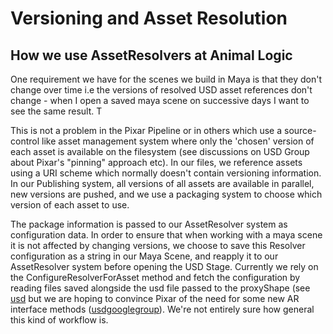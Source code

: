 
# Versioning and Asset Resolution



## How we use AssetResolvers at Animal Logic
One requirement we have for the scenes we build in Maya is that they don't change over time i.e the versions of resolved USD asset references don't change - when I open a saved maya scene on successive days I want to see the same result. T

This is not a problem in the Pixar Pipeline or in others which use a source-control like asset management system where only the 'chosen' version of each asset is available on the filesystem (see discussions on USD Group about Pixar's "pinning" approach etc). 
In our files, we reference assets using a URI scheme which normally doesn't contain versioning information. In our Publishing system, all versions of all assets are available in parallel, new versions are pushed, and we use a packaging system to choose which version of each asset to use. 

The package information is passed to our AssetResolver system as configuration data. In order to ensure that when working with a maya scene it is not affected by changing versions, we choose to save this Resolver configuration as a string in our Maya Scene, and reapply it to our AssetResolver system before opening the USD Stage. 
Currently we rely on the ConfigureResolverForAsset method and fetch the configuration by reading files saved alongside the usd file passed to the proxyShape (see [usd](https://github.com/PixarAnimationStudios/USD/blob/8858430becd5021e60aafcdeeb4f953a0a2a88d1/pxr/usdImaging/lib/usdviewq/mainWindow.py#L1074) but we are hoping to convince Pixar of the need for some new AR interface methods ([usdgooglegroup](https://groups.google.com/d/msg/usd-interest/N-ZKHwwlclU/4yzNVQsgAQAJ)). We're not entirely sure how general this kind of workflow is.

